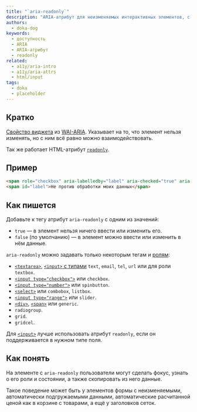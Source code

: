 ```yaml
---
title: "`aria-readonly`"
description: "ARIA-атрибут для неизменяемых интерактивных элементов, с которыми можно как-то взаимодействовать."
authors:
  - doka-dog
keywords:
  - доступность
  - ARIA
  - ARIA-атрибут
  - readonly
related:
  - a11y/aria-intro
  - a11y/aria-attrs
  - html/input
tags:
  - doka
  - placeholder
---
```


## Кратко

[Свойство виджета](/aria-attrs/#atributy-vidzhetov) из [WAI-ARIA](/a11y/aria-intro/#specifikaciya). Указывает на то, что элемент нельзя изменять, но с ним всё равно можно взаимодействовать.

Так же работает HTML-атрибут [`readonly`](/html/input/#prochie-atributy).

## Пример

```html
<span role="checkbox" aria-labelledby="label" aria-checked="true" aria-readonly="true"></span>
<span id="label">Не против обработки моих данных</span>
```

## Как пишется

Добавьте к тегу атрибут `aria-readonly` с одним из значений:

- `true` — в элемент нельзя ничего ввести или изменить его.
- `false` (по умолчанию) — в элемент можно ввести или изменить в нём данные.

`aria-readonly` можно задавать только некоторым тегам и [ролям](/a11y/aria-roles/):

- [`<textarea>`](/html/textarea/), [`<input>` с типами](/html/input/#type) `text`, `email`, `tel`, `url` или для роли `textbox`.
- [`<input type="checkbox">`](/html/input/#type) или `checkbox`.
- [`<input type="number">`](/html/input/#type) или `spinbutton`.
- [`<select>`](/html/select/) или `combobox`, `listbox`.
- [`<input type="range">`](/html/input/#type) или `slider`.
- [`<div>`](/html/div/), [`<span>`](/html/span/) или `generic`.
- `radiogroup`.
- `grid`.
- `gridcel`.

Для [`<input>`](/html/input/) лучше использовать атрибут `readonly`, если он поддерживается в нужном типе поля.

## Как понять

На элементе с `aria-readonly` пользователи могут сделать фокус, узнать о его роли и состоянии, а также скопировать из него данные.

Такое поведение может быть у элементов формы с неизменяемыми, автоматически подгружаемыми данными, автоматические расчитанной ценой как в корзине с товарами, а ещё у заголовков сеток.
